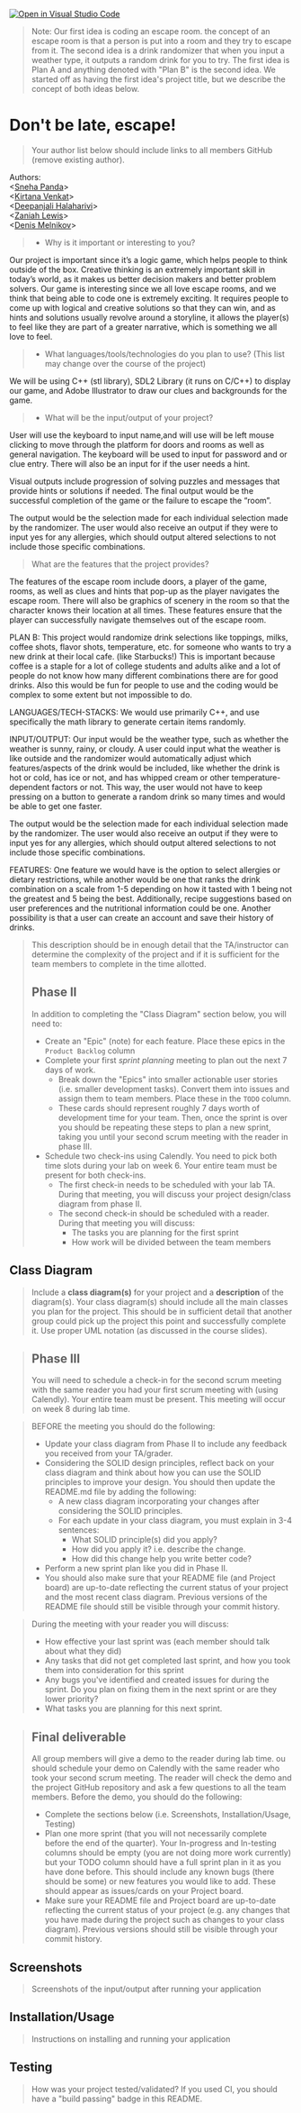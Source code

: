 [![Open in Visual Studio Code](https://classroom.github.com/assets/open-in-vscode-c66648af7eb3fe8bc4f294546bfd86ef473780cde1dea487d3c4ff354943c9ae.svg)](https://classroom.github.com/online_ide?assignment_repo_id=9878934&assignment_repo_type=AssignmentRepo)
 > Note: Our first idea is coding an escape room. the concept of an escape room is that a person is put into a room and they try to escape from it. The second idea is a drink randomizer that when you input a weather type, it outputs a random drink for you to try. The first idea is Plan A and anything denoted with "Plan B" is the second idea. We started off as having the first idea's project title, but we describe the concept of both ideas below.
# Don't be late, escape!
 > Your author list below should include links to all members GitHub (remove existing author).

Authors: <br>
\<[Sneha Panda](https://github.com/sneha240-panda)\> <br>
\<[Kirtana Venkat](https://github.com/kirv1234)\> <br>
\<[Deepanjali Halaharivi](https://github.com/doubleeepie)\> <br>
\<[Zaniah Lewis](https://github.com/zlewis004)\> <br>
\<[Denis Melnikov](https://github.com/deet5)\> 


 > * Why is it important or interesting to you?

Our project is important since it’s a logic game, which helps people to think outside of the box. Creative thinking is an extremely important skill in today’s world, as it makes us better decision makers and better problem solvers. Our game is interesting since we all love escape rooms, and we think that being able to code one is extremely exciting. It requires people to come up with logical and creative solutions so that they can win, and as hints and solutions usually revolve around a storyline, it allows the player(s) to feel like they are part of a greater narrative, which is something we all love to feel. 




 > * What languages/tools/technologies do you plan to use? (This list may change over the course of the project)

We will be using C++ (stl library), SDL2 Library (it runs on C/C++) to display our game, and Adobe Illustrator to draw our clues and backgrounds for the game.


 > * What will be the input/output of your project?

 User will use the keyboard to input name,and will use will be left mouse clicking to move through the platform for doors and rooms as well as general navigation. The keyboard will be used to input for password and or clue entry. There will also be an input for if the user needs a hint.

  Visual outputs include progression of solving puzzles and messages that provide hints or solutions if needed. The final output would be the successful completion of the game or the failure to escape the “room”.

The output would be the selection made for each individual selection made by the randomizer. The user would also receive an output if they were to input yes for any allergies, which should output altered selections to not include those specific combinations.

 > What are the features that the project provides?
 
The features of the escape room include doors, a player of the game, rooms, as well as clues and hints that pop-up as the player navigates the escape room. There will also be graphics of scenery in the room so that the character knows their location at all times. These features ensure that the player can successfully navigate themselves out of the escape room.

PLAN B: This project would randomize drink selections like toppings, milks, coffee shots, flavor shots, temperature, etc. for someone who wants to try a new drink at their local cafe. (like Starbucks!)
This is important because coffee is a staple for a lot of college students and adults alike and a lot of people do not know how many different combinations there are for good drinks. Also this would be fun for people to use and the coding would be complex to some extent but not impossible to do.

LANGUAGES/TECH-STACKS: We would use primarily C++, and use specifically the math library to generate certain items randomly.

INPUT/OUTPUT: Our input would be the weather type, such as whether the weather is sunny, rainy, or cloudy. A user could input what the weather is like outside and the randomizer would automatically adjust which features/aspects of the drink would be included, like whether the drink is hot or cold, has ice or not, and has whipped cream or other temperature-dependent factors or not. This way, the user would not have to keep pressing on a button to generate a random drink so many times and would be able to get one faster.

The output would be the selection made for each individual selection made by the randomizer. The user would also receive an output if they were to input yes for any allergies, which should output altered selections to not include those specific combinations.

FEATURES: One feature we would have is the option to select allergies or dietary restrictions, while another would be one that ranks the drink combination on a scale from 1-5 depending on how it tasted with 1 being not the greatest and 5 being the best. Additionally, recipe suggestions based on user preferences and the nutritional information could be one. Another possibility is that a user can create an account and save their history of drinks.  

 > This description should be in enough detail that the TA/instructor can determine the complexity of the project and if it is sufficient for the team members to complete in the time allotted. 
 > 
 > ## Phase II
 > In addition to completing the "Class Diagram" section below, you will need to:
 > * Create an "Epic" (note) for each feature. Place these epics in the `Product Backlog` column
 > * Complete your first *sprint planning* meeting to plan out the next 7 days of work.
 >   * Break down the "Epics" into smaller actionable user stories (i.e. smaller development tasks). Convert them into issues and assign them to team members. Place these in the `TODO` column.
 >   * These cards should represent roughly 7 days worth of development time for your team. Then, once the sprint is over you should be repeating these steps to plan a new sprint, taking you until your second scrum meeting with the reader in phase III.
 > * Schedule two check-ins using Calendly. You need to pick both time slots during your lab on week 6. Your entire team must be present for both check-ins.
 >   * The first check-in needs to be scheduled with your lab TA. During that meeting, you will discuss your project design/class diagram from phase II.
 >   * The second check-in should be scheduled with a reader. During that meeting you will discuss:
 >     * The tasks you are planning for the first sprint
 >     * How work will be divided between the team members
## Class Diagram
 > Include a **class diagram(s)** for your project and a **description** of the diagram(s). Your class diagram(s) should include all the main classes you plan for the project. This should be in sufficient detail that another group could pick up the project this point and successfully complete it. Use proper UML notation (as discussed in the course slides).
 
 > ## Phase III
 > You will need to schedule a check-in for the second scrum meeting with the same reader you had your first scrum meeting with (using Calendly). Your entire team must be present. This meeting will occur on week 8 during lab time.
 
 > BEFORE the meeting you should do the following:
 > * Update your class diagram from Phase II to include any feedback you received from your TA/grader.
 > * Considering the SOLID design principles, reflect back on your class diagram and think about how you can use the SOLID principles to improve your design. You should then update the README.md file by adding the following:
 >   * A new class diagram incorporating your changes after considering the SOLID principles.
 >   * For each update in your class diagram, you must explain in 3-4 sentences:
 >     * What SOLID principle(s) did you apply?
 >     * How did you apply it? i.e. describe the change.
 >     * How did this change help you write better code?
 > * Perform a new sprint plan like you did in Phase II.
 > * You should also make sure that your README file (and Project board) are up-to-date reflecting the current status of your project and the most recent class diagram. Previous versions of the README file should still be visible through your commit history.
 
> During the meeting with your reader you will discuss: 
 > * How effective your last sprint was (each member should talk about what they did)
 > * Any tasks that did not get completed last sprint, and how you took them into consideration for this sprint
 > * Any bugs you've identified and created issues for during the sprint. Do you plan on fixing them in the next sprint or are they lower priority?
 > * What tasks you are planning for this next sprint.

 
 > ## Final deliverable
 > All group members will give a demo to the reader during lab time. ou should schedule your demo on Calendly with the same reader who took your second scrum meeting. The reader will check the demo and the project GitHub repository and ask a few questions to all the team members. 
 > Before the demo, you should do the following:
 > * Complete the sections below (i.e. Screenshots, Installation/Usage, Testing)
 > * Plan one more sprint (that you will not necessarily complete before the end of the quarter). Your In-progress and In-testing columns should be empty (you are not doing more work currently) but your TODO column should have a full sprint plan in it as you have done before. This should include any known bugs (there should be some) or new features you would like to add. These should appear as issues/cards on your Project board.
 > * Make sure your README file and Project board are up-to-date reflecting the current status of your project (e.g. any changes that you have made during the project such as changes to your class diagram). Previous versions should still be visible through your commit history. 
 
 ## Screenshots
 > Screenshots of the input/output after running your application
 ## Installation/Usage
 > Instructions on installing and running your application
 ## Testing
 > How was your project tested/validated? If you used CI, you should have a "build passing" badge in this README.
 
